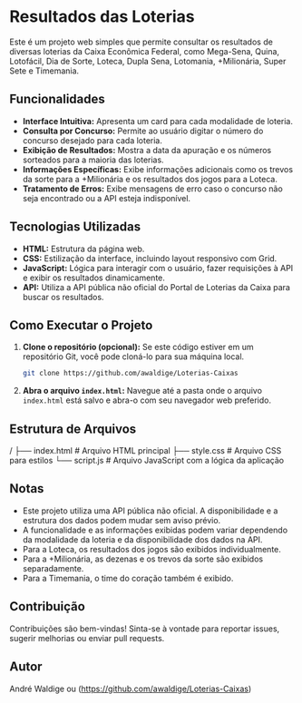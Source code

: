 # Resultados das Loterias

Este é um projeto web simples que permite consultar os resultados de diversas loterias da Caixa Econômica Federal, como Mega-Sena, Quina, Lotofácil, Dia de Sorte, Loteca, Dupla Sena, Lotomania, +Milionária, Super Sete e Timemania.

## Funcionalidades

- **Interface Intuitiva:** Apresenta um card para cada modalidade de loteria.
- **Consulta por Concurso:** Permite ao usuário digitar o número do concurso desejado para cada loteria.
- **Exibição de Resultados:** Mostra a data da apuração e os números sorteados para a maioria das loterias.
- **Informações Específicas:** Exibe informações adicionais como os trevos da sorte para a +Milionária e os resultados dos jogos para a Loteca.
- **Tratamento de Erros:** Exibe mensagens de erro caso o concurso não seja encontrado ou a API esteja indisponível.

## Tecnologias Utilizadas

- **HTML:** Estrutura da página web.
- **CSS:** Estilização da interface, incluindo layout responsivo com Grid.
- **JavaScript:** Lógica para interagir com o usuário, fazer requisições à API e exibir os resultados dinamicamente.
- **API:** Utiliza a API pública não oficial do Portal de Loterias da Caixa para buscar os resultados.

## Como Executar o Projeto

1.  **Clone o repositório (opcional):** Se este código estiver em um repositório Git, você pode cloná-lo para sua máquina local.
    ```bash
    git clone https://github.com/awaldige/Loterias-Caixas
    ```
2.  **Abra o arquivo `index.html`:** Navegue até a pasta onde o arquivo `index.html` está salvo e abra-o com seu navegador web preferido.

## Estrutura de Arquivos

/
├── index.html      # Arquivo HTML principal
├── style.css       # Arquivo CSS para estilos
└── script.js       # Arquivo JavaScript com a lógica da aplicação


## Notas

- Este projeto utiliza uma API pública não oficial. A disponibilidade e a estrutura dos dados podem mudar sem aviso prévio.
- A funcionalidade e as informações exibidas podem variar dependendo da modalidade da loteria e da disponibilidade dos dados na API.
- Para a Loteca, os resultados dos jogos são exibidos individualmente.
- Para a +Milionária, as dezenas e os trevos da sorte são exibidos separadamente.
- Para a Timemania, o time do coração também é exibido.

## Contribuição

Contribuições são bem-vindas! Sinta-se à vontade para reportar issues, sugerir melhorias ou enviar pull requests.

## Autor

André Waldige ou (https://github.com/awaldige/Loterias-Caixas)

